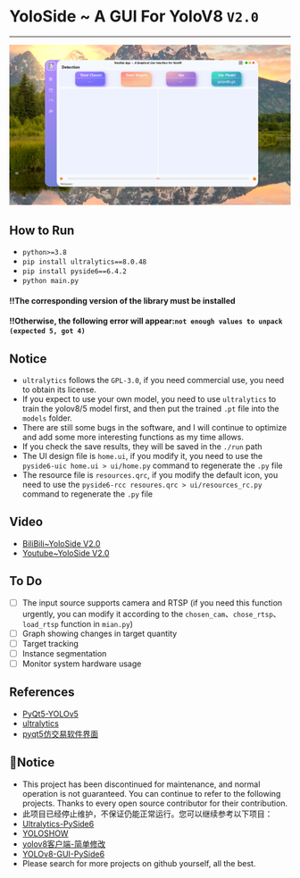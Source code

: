 # YoloSide ~ A GUI For YoloV8 `V2.0`
---
![](img/home.png)

## How to Run
- `python>=3.8`
- `pip install ultralytics==8.0.48`
- `pip install pyside6==6.4.2`
- `python main.py`

#### !!The corresponding version of the library must be installed
#### !!Otherwise, the following error will appear:`not enough values to unpack (expected 5, got 4)`

## Notice
- `ultralytics` follows the `GPL-3.0`, if you need commercial use, you need to obtain its license.
- If you expect to use your own model, you need to use `ultralytics` to train the yolov8/5 model first, and then put the trained `.pt` file into the `models` folder.
- There are still some bugs in the software, and I will continue to optimize and add some more interesting functions as my time allows.
- If you check the save results, they will be saved in the `./run` path
- The UI design file is `home.ui`, if you modify it, you need to use the `pyside6-uic home.ui > ui/home.py` command to regenerate the `.py` file
- The resource file is `resources.qrc`, if you modify the default icon, you need to use the `pyside6-rcc resoures.qrc > ui/resources_rc.py` command to regenerate the `.py` file

## Video
- [BiliBili~YoloSide V2.0](https://www.bilibili.com/video/BV1Cb411f7cw/?spm_id_from=333.999.0.0)
- [Youtube~YoloSide V2.0](https://www.youtube.com/watch?v=auJLVrt7ImQ)

## To Do

- [ ] The input source supports camera and RTSP (if you need this function urgently, you can modify it according to the `chosen_cam`、`chose_rtsp`、`load_rtsp` function in `mian.py`)
- [ ] Graph showing changes in target quantity
- [ ] Target tracking
- [ ] Instance segmentation
- [ ] Monitor system hardware usage

## References
- [PyQt5-YOLOv5](https://github.com/Javacr/PyQt5-YOLOv5)
- [ultralytics](https://github.com/ultralytics/ultralytics)
- [pyqt5仿交易软件界面](https://www.bilibili.com/video/BV1tg411Y7KH/?spm_id_from=333.999.0.0&vd_source=0940bf29b38efba56ccfc6a3cef8182d)

## 🛑Notice
- This project has been discontinued for maintenance, and normal operation is not guaranteed. You can continue to refer to the following projects. Thanks to every open source contributor for their contribution.
- 此项目已经停止维护，不保证仍能正常运行。您可以继续参考以下项目：
- [Ultralytics-PySide6](https://github.com/WangQvQ/Ultralytics-PySide6)
- [YOLOSHOW](https://github.com/SwimmingLiu/YOLOSHOW)
- [yolov8客户端-简单修改](https://www.bilibili.com/video/BV1xh4y1F7sv/?spm_id_from=333.999.0.0&vd_source=0940bf29b38efba56ccfc6a3cef8182d)
- [YOLOv8-GUI-PySide6](https://github.com/SuPoTing/YOLOv8-GUI-PySide6)
- Please search for more projects on github yourself, all the best.
